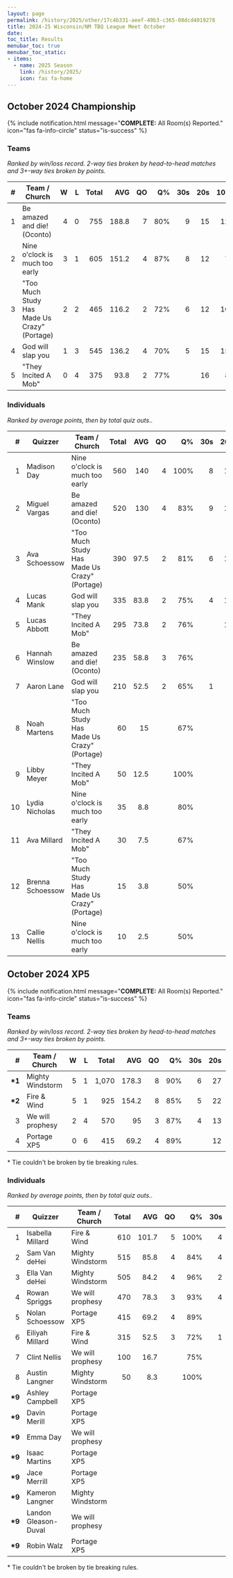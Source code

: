 ```yaml
---
layout: page
permalink: /history/2025/other/17c4b331-aeef-49b3-c365-08dcd4019278
title: 2024-25 Wisconsin/NM TBQ League Meet October
date: 
toc_title: Results
menubar_toc: true
menubar_toc_static:
- items:
  - name: 2025 Season
    link: /history/2025/
    icon: fas fa-home
---
```



## October 2024 Championship

{% include notification.html
   message="<b>COMPLETE:</b> All Room(s) Reported."
   icon="fas fa-info-circle"
   status="is-success" %}


### Teams

*Ranked by win/loss record. 2-way ties broken by head-to-head matches and 3+-way ties broken by points.*

| # | Team / Church | W | L | Total | AVG | QO | Q% | 30s | 20s | 10s |
|--:|---|--:|--:|--:|--:|--:|--:|--:|--:|--:|
| 1 | Be amazed and die! (Oconto) | 4 | 0 | 755 | 188.8 | 7 | 80% | 9 | 15 | 12 |
| 2 | Nine o'clock is much too early | 3 | 1 | 605 | 151.2 | 4 | 87% | 8 | 12 | 7 |
| 3 | "Too Much Study Has Made Us Crazy" (Portage) | 2 | 2 | 465 | 116.2 | 2 | 72% | 6 | 12 | 10 |
| 4 | God will slap you | 1 | 3 | 545 | 136.2 | 4 | 70% | 5 | 15 | 15 |
| 5 | "They Incited A Mob" | 0 | 4 | 375 | 93.8 | 2 | 77% |  | 16 | 8 |

### Individuals

*Ranked by average points, then by total quiz outs..*

| # | Quizzer | Team / Church | Total | AVG | QO | Q% | 30s | 20s | 10s |
|--:|---|---|--:|--:|--:|--:|--:|--:|--:|
| 1 | Madison Day | Nine o'clock is much too early | 560 | 140 | 4 | 100% | 8 | 12 |  |
| 2 | Miguel Vargas | Be amazed and die! (Oconto) | 520 | 130 | 4 | 83% | 9 | 11 |  |
| 3 | Ava Schoessow | "Too Much Study Has Made Us Crazy" (Portage) | 390 | 97.5 | 2 | 81% | 6 | 11 |  |
| 4 | Lucas Mank | God will slap you | 335 | 83.8 | 2 | 75% | 4 | 10 | 4 |
| 5 | Lucas Abbott | "They Incited A Mob" | 295 | 73.8 | 2 | 76% |  | 15 | 1 |
| 6 | Hannah Winslow | Be amazed and die! (Oconto) | 235 | 58.8 | 3 | 76% |  | 4 | 12 |
| 7 | Aaron Lane | God will slap you | 210 | 52.5 | 2 | 65% | 1 | 5 | 11 |
| 8 | Noah Martens | "Too Much Study Has Made Us Crazy" (Portage) | 60 | 15 |  | 67% |  | 1 | 7 |
| 9 | Libby Meyer | "They Incited A Mob" | 50 | 12.5 |  | 100% |  | 1 | 3 |
| 10 | Lydia Nicholas | Nine o'clock is much too early | 35 | 8.8 |  | 80% |  |  | 4 |
| 11 | Ava Millard | "They Incited A Mob" | 30 | 7.5 |  | 67% |  |  | 4 |
| 12 | Brenna Schoessow | "Too Much Study Has Made Us Crazy" (Portage) | 15 | 3.8 |  | 50% |  |  | 3 |
| 13 | Callie Nellis | Nine o'clock is much too early | 10 | 2.5 |  | 50% |  |  | 3 |

## October 2024 XP5

{% include notification.html
   message="<b>COMPLETE:</b> All Room(s) Reported."
   icon="fas fa-info-circle"
   status="is-success" %}


### Teams

*Ranked by win/loss record. 2-way ties broken by head-to-head matches and 3+-way ties broken by points.*

| # | Team / Church | W | L | Total | AVG | QO | Q% | 30s | 20s | 10s |
|--:|---|--:|--:|--:|--:|--:|--:|--:|--:|--:|
| **\*1** | Mighty Windstorm | 5 | 1 | 1,070 | 178.3 | 8 | 90% | 6 | 27 | 24 |
| **\*2** | Fire & Wind | 5 | 1 | 925 | 154.2 | 8 | 85% | 5 | 22 | 25 |
| 3 | We will prophesy | 2 | 4 | 570 | 95 | 3 | 87% | 4 | 13 | 17 |
| 4 | Portage XP5 | 0 | 6 | 415 | 69.2 | 4 | 89% |  | 12 | 12 |

\* Tie couldn't be broken by tie breaking rules.

### Individuals

*Ranked by average points, then by total quiz outs..*

| # | Quizzer | Team / Church | Total | AVG | QO | Q% | 30s | 20s | 10s |
|--:|---|---|--:|--:|--:|--:|--:|--:|--:|
| 1 | Isabella Millard | Fire & Wind | 610 | 101.7 | 5 | 100% | 4 | 14 | 11 |
| 2 | Sam Van deHei | Mighty Windstorm | 515 | 85.8 | 4 | 84% | 4 | 13 | 10 |
| 3 | Ella Van deHei | Mighty Windstorm | 505 | 84.2 | 4 | 96% | 2 | 13 | 11 |
| 4 | Rowan Spriggs | We will prophesy | 470 | 78.3 | 3 | 93% | 4 | 10 | 11 |
| 5 | Nolan Schoessow | Portage XP5 | 415 | 69.2 | 4 | 89% |  | 12 | 12 |
| 6 | Eiliyah Millard | Fire & Wind | 315 | 52.5 | 3 | 72% | 1 | 8 | 14 |
| 7 | Clint Nellis | We will prophesy | 100 | 16.7 |  | 75% |  | 3 | 6 |
| 8 | Austin Langner | Mighty Windstorm | 50 | 8.3 |  | 100% |  | 1 | 3 |
| **\*9** | Ashley Campbell | Portage XP5 |  |  |  |  |  |  |  |
| **\*9** | Davin Merill | Portage XP5 |  |  |  |  |  |  |  |
| **\*9** | Emma Day | We will prophesy |  |  |  |  |  |  |  |
| **\*9** | Isaac Martins | Portage XP5 |  |  |  |  |  |  |  |
| **\*9** | Jace Merrill | Portage XP5 |  |  |  |  |  |  |  |
| **\*9** | Kameron Langner | Mighty Windstorm |  |  |  |  |  |  |  |
| **\*9** | Landon Gleason-Duval | We will prophesy |  |  |  |  |  |  |  |
| **\*9** | Robin Walz | Portage XP5 |  |  |  |  |  |  |  |

\* Tie couldn't be broken by tie breaking rules.

